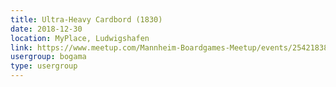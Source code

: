 ```yaml
---
title: Ultra-Heavy Cardbord (1830)
date: 2018-12-30
location: MyPlace, Ludwigshafen
link: https://www.meetup.com/Mannheim-Boardgames-Meetup/events/254218383/
usergroup: bogama
type: usergroup
---
```

